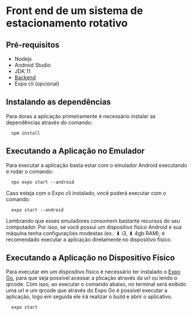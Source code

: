 # Front end de um sistema de estacionamento rotativo

## Pré-requisitos
- Nodejs
- Android Studio
- JDK 11
- [Backend](https://github.com/renanpiranguinho/smart-urban-parking-back-end)
- Expo cli (opcional)

## Instalando as dependências
Para doras a aplicação primeiramente é necessário instalar as dependências através do comando:
  
```
  npm install
```

## Executando a Aplicação no Emulador
Para executar a aplicação basta estar com o emulador Android executando e rodar o comando:
  
```
  npx expo start --android
```
  
Caso esteja com o Expo cli instalado, você poderá executar com o comando:
  
```
  expo start --android
```
  
Lembrando que esses emuladores consomem bastante recursos do seu computador. Por isso, se você possui um dispositivo físico Android e sua máquina tenha configurações modestas (ex.: ⬇ i3, ⬇ 4gb RAM), é recomendado executar a aplicação diretamente no dispositivo físico.

## Executando a Aplicação no Dispositivo Físico
Para executar em um dispositivo físico é necessário ter instalado o [Expo Go](https://apps.apple.com/us/app/expo-go/id982107779), para que seja possível acessar a plicação através da url ou lendo o qrcode.
Com isso, ao executar o comando abaixo, no terminal será exibido uma url e um qrcode que através do Expo Go é possível executar a aplicação, logo em seguida ele irá realizar o build e abrir o aplicativo.

```
  expo start
```
